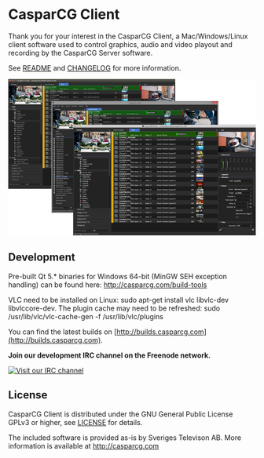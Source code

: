 # CasparCG Client
Thank you for your interest in the CasparCG Client, a Mac/Windows/Linux client 
software used to control graphics, audio and video playout and recording
by the CasparCG Server software.

See [README](README?raw=true) and [CHANGELOG](CHANGELOG?raw=true) for more information.

<p align="center"><img src="/src/Widgets/Images/Clients.png"></p>

## Development
Pre-built Qt 5.* binaries for Windows 64-bit (MinGW SEH exception handling) can be found here: http://casparcg.com/build-tools

VLC need to be installed on Linux: sudo apt-get install vlc libvlc-dev libvlccore-dev. The plugin cache may need to be refreshed: sudo /usr/lib/vlc/vlc-cache-gen -f /usr/lib/vlc/plugins

You can find the latest builds on [http://builds.casparcg.com](http://builds.casparcg.com).

**Join our development IRC channel on the Freenode network.**

[![Visit our IRC channel](https://kiwiirc.com/buttons/sinisalo.freenode.net/CasparCG.png)](https://kiwiirc.com/client/sinisalo.freenode.net/?nick=Guest|?#CasparCG)

## License
CasparCG Client is distributed under the GNU General Public License GPLv3 or
higher, see [LICENSE](LICENSE?raw=true) for details.

The included software is provided as-is by Sveriges Televison AB.
More information is available at http://casparcg.com
